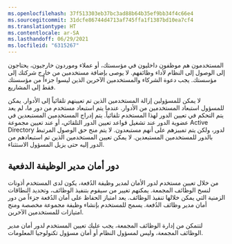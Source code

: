 ```yaml
---
ms.openlocfilehash: 37f513303eb37bc3ad88b64b35ef9bb34f4c66e4
ms.sourcegitcommit: 31dcfe86744d4713af745ffa1f1387bd10ea7cf4
ms.translationtype: HT
ms.contentlocale: ar-SA
ms.lasthandoff: 06/29/2021
ms.locfileid: "6315267"
---
```

المستخدمون هم موظفون داخليون في مؤسستك، أو عملاء وموردون خارجيون، يحتاجون إلى الوصول إلى النظام لأداء وظائفهم. لا يوصى بإضافة مستخدمين من خارج شركتك إلى مؤسستك. يجب دعوة الشركاء والمستخدمين الآخرين الذين ليسوا جزءاً من مؤسستك فقط إلى المشاريع.

لا يمكن للمسؤولين إزالة المستخدمين الذين تم تعيينهم تلقائياً إلى الأدوار. يمكن للمسؤول استبعاد المستخدمين من الأدوار. عندما يتم استبعاد مستخدم من دور ما، لم يعد يتم التحكم في تعيين الدور لهذا المستخدم تلقائياً. يتم إدراج المستخدمين المستبعدين في عضوية الدور عند تشغيل قواعد تعيين الدور التلقائي، أو عند تعيين مجموعة Active Directory لدور، ولكن يتم تمييزهم على أنهم مستبعدون. لا يتم منح حق الوصول المرتبط بالدور للمستخدمين المستبعدين. لا يمكن تعيين المستخدمين الذين تم استبعادهم من الدور إليه حتى يزيل المسؤول الاستثناء.

## <a name="batch-job-manager-security-role"></a>دور أمان مدير الوظيفة الدفعية

من خلال تعيين مستخدم لدور الأمان لمدير وظيفة الدُفعة، يكون لدى المستخدم أذونات لنسخ الوظائف المجمعة. يمكنهم تغيير من سيقوم بتنفيذ الوظائف، وتحديد النطاقات الزمنية التي يمكن خلالها تنفيذ الوظائف. يعد امتياز الحفاظ على أمان الدُفعة جزءاً من دور أمان مدير وظائف الدُفعة. يسمح للمستخدم بإنشاء وظيفة مجموعة مخصصة ومنح امتيازات للمستخدمين الآخرين.

لتتمكن من إدارة الوظائف المجمعة، يجب عليك تعيين المستخدم لدور أمان مدير الوظائف المجمعة، وليس لمسؤول النظام أو أمان مسؤول تكنولوجيا المعلومات.

